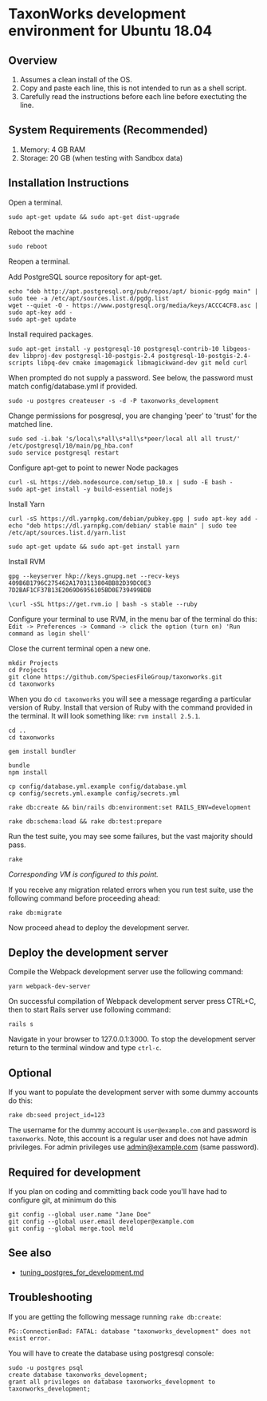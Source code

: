TaxonWorks development environment for Ubuntu 18.04
===================================================

Overview
--------
1. Assumes a clean install of the OS.
2. Copy and paste each line, this is not intended to run as a shell script.
3. Carefully read the instructions before each line before exectuting the line.

System Requirements (Recommended)
---------------------------------
1. Memory: 4 GB RAM
2. Storage: 20 GB (when testing with Sandbox data)

Installation Instructions
-------------------------

Open a terminal.
```
sudo apt-get update && sudo apt-get dist-upgrade
```

Reboot the machine
```
sudo reboot
```  

Reopen a terminal.

Add PostgreSQL source repository for apt-get.
```
echo "deb http://apt.postgresql.org/pub/repos/apt/ bionic-pgdg main" | sudo tee -a /etc/apt/sources.list.d/pgdg.list
wget --quiet -O - https://www.postgresql.org/media/keys/ACCC4CF8.asc | sudo apt-key add -
sudo apt-get update
```

Install required packages.
```
sudo apt-get install -y postgresql-10 postgresql-contrib-10 libgeos-dev libproj-dev postgresql-10-postgis-2.4 postgresql-10-postgis-2.4-scripts libpq-dev cmake imagemagick libmagickwand-dev git meld curl
```

When prompted do not supply a password. See below, the password must match config/database.yml if provided.
```
sudo -u postgres createuser -s -d -P taxonworks_development
```

Change permissions for posgresql, you are changing 'peer' to 'trust' for the matched line.
```
sudo sed -i.bak 's/local\s*all\s*all\s*peer/local all all trust/'  /etc/postgresql/10/main/pg_hba.conf
sudo service postgresql restart
```

Configure apt-get to point to newer Node packages
```
curl -sL https://deb.nodesource.com/setup_10.x | sudo -E bash -
sudo apt-get install -y build-essential nodejs
```

Install Yarn
```
curl -sS https://dl.yarnpkg.com/debian/pubkey.gpg | sudo apt-key add -
echo "deb https://dl.yarnpkg.com/debian/ stable main" | sudo tee /etc/apt/sources.list.d/yarn.list

sudo apt-get update && sudo apt-get install yarn
```

Install RVM
```
gpg --keyserver hkp://keys.gnupg.net --recv-keys 409B6B1796C275462A1703113804BB82D39DC0E3 7D2BAF1CF37B13E2069D6956105BD0E739499BDB

\curl -sSL https://get.rvm.io | bash -s stable --ruby
```

Configure your terminal to use RVM, in the menu bar of the terminal do this:
`Edit -> Preferences -> Command -> click the option (turn on) 'Run command as login shell'`

Close the current terminal open a new one.

```
mkdir Projects
cd Projects
git clone https://github.com/SpeciesFileGroup/taxonworks.git
cd taxonworks
```

When you do `cd taxonworks` you will see a message regarding a particular version of Ruby.  Install that version of Ruby with the command provided in the terminal. It will look something like: `rvm install 2.5.1`.

```
cd ..
cd taxonworks

gem install bundler

bundle
npm install

cp config/database.yml.example config/database.yml
cp config/secrets.yml.example config/secrets.yml

rake db:create && bin/rails db:environment:set RAILS_ENV=development

rake db:schema:load && rake db:test:prepare
```

Run the test suite, you may see some failures, but the vast majority should pass.
```
rake 
```

*Corresponding VM is configured to this point.*

If you receive any migration related errors when you run test suite, use the following command before proceeding ahead:
```
rake db:migrate
```
Now proceed ahead to deploy the development server.

Deploy the development server
------------------------------

Compile the Webpack development server use the following command:
```
yarn webpack-dev-server
```

On successful compilation of Webpack development server press CTRL+C, then to start Rails server use following command:
```
rails s
```
Navigate in your browser to 127.0.0.1:3000.  To stop the development server return to the terminal window and type `ctrl-c`. 

Optional
-------- 

If you want to populate the development server with some dummy accounts do this:
```
rake db:seed project_id=123
```
The username for the dummy account is `user@example.com` and password is `taxonworks`. Note, this account is a regular user and does not have admin privileges. For admin privileges use admin@example.com (same password).

Required for development 
------------------------

If you plan on coding and committing back code you'll have had to configure git, at minimum do this
```
git config --global user.name "Jane Doe"
git config --global user.email developer@example.com
git config --global merge.tool meld
```

See also 
--------

* [tuning_postgres_for_development.md][1]

[1]: https://github.com/SpeciesFileGroup/install_taxonworks/blob/master/development/native/tuning_postgres_for_development.md

## Troubleshooting

If you are getting the following message running `rake db:create`:

```
PG::ConnectionBad: FATAL: database "taxonworks_development" does not exist error.
```

You will have to create the database using postgresql console:

```
sudo -u postgres psql
create database taxonworks_development;
grant all privileges on database taxonworks_development to taxonworks_development;
```
